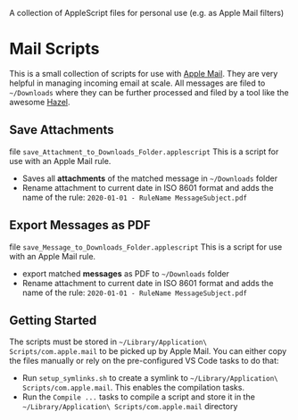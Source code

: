 A collection of AppleScript files for personal use (e.g. as Apple Mail filters)

# Mail Scripts
This is a small collection of scripts for use with [Apple Mail](https://en.wikipedia.org/wiki/Apple_Mail). They are very helpful in managing incoming email at scale. All messages are filed to `~/Downloads` where they can be further processed and filed by a tool like the awesome [Hazel](https://www.noodlesoft.com/).

## Save Attachments 
file `save_Attachment_to_Downloads_Folder.applescript`
This is a script for use with an Apple Mail rule. 
* Saves all **attachments** of the matched message in `~/Downloads` folder
* Rename attachment to current date in ISO 8601 format and adds the name of the rule: `2020-01-01 - RuleName MessageSubject.pdf`

## Export Messages as PDF
file `save_Message_to_Downloads_Folder.applescript`
This is a script for use with an Apple Mail rule. 
* export matched **messages** as PDF to `~/Downloads` folder
* Rename attachment to current date in ISO 8601 format and adds the name of the rule: `2020-01-01 - RuleName MessageSubject.pdf`


## Getting Started
The scripts must be stored in `~/Library/Application\ Scripts/com.apple.mail` to be picked up by Apple Mail. You can either copy the files manually or rely on the pre-configured VS Code tasks to do that:

* Run `setup_symlinks.sh` to create a symlink to `~/Library/Application\ Scripts/com.apple.mail`. This enables the compilation tasks.
* Run the `Compile ...` tasks to compile a script and store it in the `~/Library/Application\ Scripts/com.apple.mail` directory